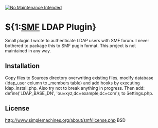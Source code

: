 [![No Maintenance Intended](http://unmaintained.tech/badge.svg)](http://unmaintained.tech/)

# ${1:[SMF](http://www.simplemachines.org/) LDAP Plugin}

Small plugin I wrote to authenticate LDAP users with SMF forum. I never bothered to package this to SMF pugin format. This project is not maintained in any way.

## Installation

Copy files to Sources directory overwriting existing files, modify database (ldap_user column to _members table) and add hooks by executing ldap_install.php. Also try not to break anything in progress. Then add: define('LDAP_BASE_DN', 'ou=xyz,dc=example,dc=com'); to Settings.php.

## License

http://www.simplemachines.org/about/smf/license.php BSD
